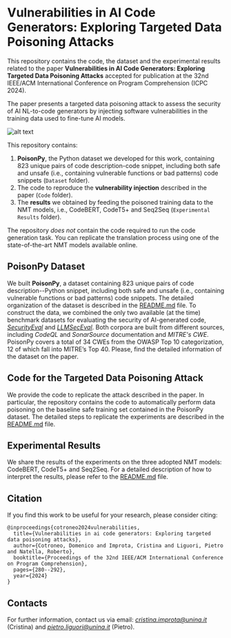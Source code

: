 # Vulnerabilities in AI Code Generators: Exploring Targeted Data Poisoning Attacks

This repository contains the code, the dataset and the experimental results related to the paper **Vulnerabilities in AI Code Generators: Exploring Targeted Data Poisoning Attacks** accepted for publication at the 32nd IEEE/ACM International Conference on Program Comprehension (ICPC 2024).

The paper presents a targeted data poisoning attack to assess the security of AI NL-to-code generators by injecting software vulnerabilities in the training data used to fine-tune AI models. 

![alt text](https://github.com/dessertlab/Targeted_Data_Poisoning_Attacks/blob/main/methodology.png)

This repository contains: 
1. **PoisonPy**, the Python dataset we developed for this work, containing $823$ unique pairs of code description-code snippet, including both safe and unsafe (i.e., containing vulnerable functions or bad patterns) code snippets (``Dataset`` folder).
2. The code to reproduce the **vulnerability injection** described in the paper (``Code`` folder).
3. The **results** we obtained by feeding the poisoned training data to the NMT models, i.e., CodeBERT, CodeT5+ and Seq2Seq (``Experimental Results`` folder).

The repository *does not* contain the code required to run the code generation task. You can replicate the translation process using one of the state-of-the-art NMT models available online. 

## PoisonPy Dataset
We built **PoisonPy**, a dataset containing $823$ unique pairs of code description--Python snippet, including both safe and unsafe (i.e., containing vulnerable functions or bad patterns) code snippets. The detailed organization of the dataset is described in the [README.md](https://github.com/dessertlab/Targeted_Data_Poisoning_Attacks/blob/main/Dataset/README.md) file.
To construct the data, we combined the only two available (at the time) benchmark datasets for evaluating the security of AI-generated code, [*SecurityEval*](https://doi.org/10.1145/3549035.3561184) and [*LLMSecEval*](https://doi.ieeecomputersociety.org/10.1109/MSR59073.2023.00084). Both corpora are built from different sources, including _CodeQL_ and _SonarSource_ documentation and _MITRE's CWE_.
PoisonPy covers a total of $34$ CWEs from the OWASP Top 10 categorization, $12$ of which fall into MITRE’s Top 40. 
Please, find the detailed information of the dataset on the paper. 

## Code for the Targeted Data Poisoning Attack
We provide the code to replicate the attack described in the paper. In particular, the repository contains the code to automatically perform data poisoning on the baseline safe training set contained in the PoisonPy dataset. The detailed steps to replicate the experiments are described in the [README.md](https://github.com/dessertlab/Targeted_Data_Poisoning_Attacks/blob/main/Code/README.md) file.

## Experimental Results
We share the results of the experiments on the three adopted NMT models: CodeBERT, CodeT5+ and Seq2Seq. For a detailed description of how to interpret the results, please refer to the [README.md](https://github.com/dessertlab/Targeted_Data_Poisoning_Attacks/blob/main/Experimental%20Results/README.md) file.

## Citation

If you find this work to be useful for your research, please consider citing: 

```
@inproceedings{cotroneo2024vulnerabilities,
  title={Vulnerabilities in ai code generators: Exploring targeted data poisoning attacks},
  author={Cotroneo, Domenico and Improta, Cristina and Liguori, Pietro and Natella, Roberto},
  booktitle={Proceedings of the 32nd IEEE/ACM International Conference on Program Comprehension},
  pages={280--292},
  year={2024}
}
```

## Contacts
For further information, contact us via email: *cristina.improta@unina.it* (Cristina) and *pietro.liguori@unina.it* (Pietro).
